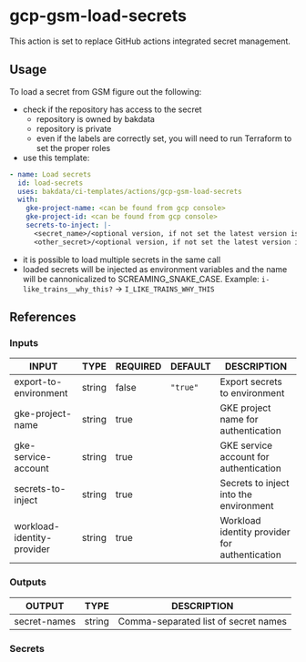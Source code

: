 # gcp-gsm-load-secrets

This action is set to replace GitHub actions integrated secret management.

## Usage

To load a secret from GSM figure out the following:

- check if the repository has access to the secret
  - repository is owned by bakdata
  - repository is private
  - even if the labels are correctly set, you will need to run Terraform to set the proper roles
- use this template:

```yaml
- name: Load secrets
  id: load-secrets
  uses: bakdata/ci-templates/actions/gcp-gsm-load-secrets
  with:
    gke-project-name: <can be found from gcp console>
    gke-project-id: <can be found from gcp console>
    secrets-to-inject: |-
      <secret_name>/<optional version, if not set the latest version is loaded>
      <other_secret>/<optional version, if not set the latest version is loaded>
```

- it is possible to load multiple secrets in the same call
- loaded secrets will be injected as environment variables and the name will be cannonicalized to SCREAMING_SNAKE_CASE. Example: `i-like_trains__why_this?` -> `I_LIKE_TRAINS_WHY_THIS`

## References

### Inputs

<!-- AUTO-DOC-INPUT:START - Do not remove or modify this section -->

| INPUT                      | TYPE   | REQUIRED | DEFAULT  | DESCRIPTION                                   |
| -------------------------- | ------ | -------- | -------- | --------------------------------------------- |
| export-to-environment      | string | false    | `"true"` | Export secrets to environment                 |
| gke-project-name           | string | true     |          | GKE project name for authentication           |
| gke-service-account        | string | true     |          | GKE service account for authentication        |
| secrets-to-inject          | string | true     |          | Secrets to inject into the environment        |
| workload-identity-provider | string | true     |          | Workload identity provider for authentication |

<!-- AUTO-DOC-INPUT:END -->

### Outputs

<!-- AUTO-DOC-OUTPUT:START - Do not remove or modify this section -->

| OUTPUT       | TYPE   | DESCRIPTION                          |
| ------------ | ------ | ------------------------------------ |
| secret-names | string | Comma-separated list of secret names |

<!-- AUTO-DOC-OUTPUT:END -->

### Secrets
